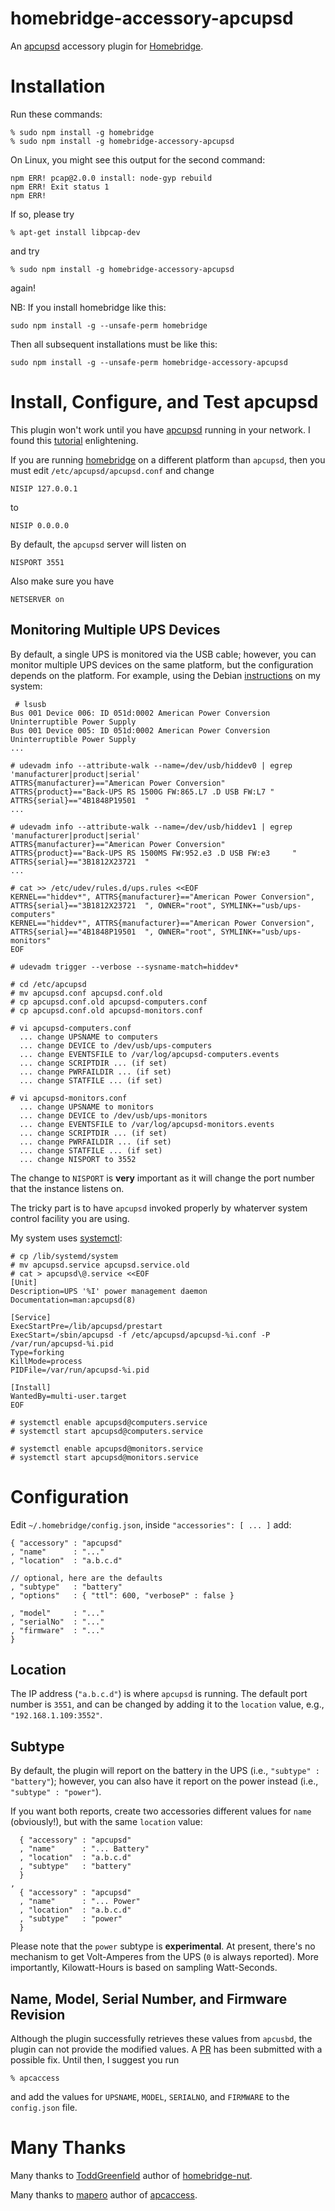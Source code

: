 # homebridge-accessory-apcupsd
An [apcupsd](http://www.apcupsd.org/) accessory plugin for [Homebridge](https://github.com/nfarina/homebridge).

# Installation
Run these commands:

    % sudo npm install -g homebridge
    % sudo npm install -g homebridge-accessory-apcupsd

On Linux, you might see this output for the second command:

    npm ERR! pcap@2.0.0 install: node-gyp rebuild
    npm ERR! Exit status 1
    npm ERR!

If so, please try

    % apt-get install libpcap-dev

and try

    % sudo npm install -g homebridge-accessory-apcupsd

again!

NB: If you install homebridge like this:

    sudo npm install -g --unsafe-perm homebridge

Then all subsequent installations must be like this:

    sudo npm install -g --unsafe-perm homebridge-accessory-apcupsd

# Install, Configure, and Test apcupsd
This plugin won't work until you have [apcupsd](http://www.apcupsd.org/) running in your network.
I found this
[tutorial](http://www.anites.com/2013/09/monitoring-ups.html#How%20to%20monitor%20a%20UPS%20with%20a%20Raspberry%20Pi)
enlightening.

If you are running [homebridge](https://github.com/nfarina/homebridge) on a different platform than `apcupsd`,
then you must edit `/etc/apcupsd/apcupsd.conf` and change

    NISIP 127.0.0.1
    
to 

    NISIP 0.0.0.0

By default, the `apcupsd` server will listen on

    NISPORT 3551

Also make sure you have

    NETSERVER on

## Monitoring Multiple UPS Devices
By default,
a single UPS is monitored via the USB cable;
however,
you can monitor multiple UPS devices on the same platform,
but the configuration depends on the platform.
For example,
using the Debian [instructions](https://wiki.debian.org/apcupsd#Configuring_.28Multiple_UPS_Devices.29) on my system:

     # lsusb
    Bus 001 Device 006: ID 051d:0002 American Power Conversion Uninterruptible Power Supply
    Bus 001 Device 005: ID 051d:0002 American Power Conversion Uninterruptible Power Supply
    ...
     
    # udevadm info --attribute-walk --name=/dev/usb/hiddev0 | egrep 'manufacturer|product|serial'
    ATTRS{manufacturer}=="American Power Conversion"
    ATTRS{product}=="Back-UPS RS 1500G FW:865.L7 .D USB FW:L7 "
    ATTRS{serial}=="4B1848P19501  "
    ...

    # udevadm info --attribute-walk --name=/dev/usb/hiddev1 | egrep 'manufacturer|product|serial'
    ATTRS{manufacturer}=="American Power Conversion"
    ATTRS{product}=="Back-UPS RS 1500MS FW:952.e3 .D USB FW:e3     "
    ATTRS{serial}=="3B1812X23721  "
    ...

    # cat >> /etc/udev/rules.d/ups.rules <<EOF
    KERNEL=="hiddev*", ATTRS{manufacturer}=="American Power Conversion", ATTRS{serial}=="3B1812X23721  ", OWNER="root", SYMLINK+="usb/ups-computers"
    KERNEL=="hiddev*", ATTRS{manufacturer}=="American Power Conversion", ATTRS{serial}=="4B1848P19501  ", OWNER="root", SYMLINK+="usb/ups-monitors"
    EOF
    
    # udevadm trigger --verbose --sysname-match=hiddev*
    
    # cd /etc/apcupsd
    # mv apcupsd.conf apcupsd.conf.old
    # cp apcupsd.conf.old apcupsd-computers.conf
    # cp apcupsd.conf.old apcupsd-monitors.conf

    # vi apcupsd-computers.conf
      ... change UPSNAME to computers
      ... change DEVICE to /dev/usb/ups-computers
      ... change EVENTSFILE to /var/log/apcupsd-computers.events
      ... change SCRIPTDIR ... (if set)
      ... change PWRFAILDIR ... (if set)
      ... change STATFILE ... (if set)

    # vi apcupsd-monitors.conf
      ... change UPSNAME to monitors
      ... change DEVICE to /dev/usb/ups-monitors
      ... change EVENTSFILE to /var/log/apcupsd-monitors.events
      ... change SCRIPTDIR ... (if set)
      ... change PWRFAILDIR ... (if set)
      ... change STATFILE ... (if set)
      ... change NISPORT to 3552

The change to `NISPORT` is **very** important as it will change the port number that the instance listens on.

The tricky part is to have `apcupsd` invoked properly by whaterver system control facility you are using.

My system uses [systemctl](http://man7.org/linux/man-pages/man1/systemctl.1.html):

    # cp /lib/systemd/system
    # mv apcupsd.service apcupsd.service.old
    # cat > apcupsd\@.service <<EOF
    [Unit]
    Description=UPS '%I' power management daemon
    Documentation=man:apcupsd(8)

    [Service]
    ExecStartPre=/lib/apcupsd/prestart
    ExecStart=/sbin/apcupsd -f /etc/apcupsd/apcupsd-%i.conf -P /var/run/apcupsd-%i.pid
    Type=forking
    KillMode=process
    PIDFile=/var/run/apcupsd-%i.pid

    [Install]
    WantedBy=multi-user.target
    EOF

    # systemctl enable apcupsd@computers.service
    # systemctl start apcupsd@computers.service

    # systemctl enable apcupsd@monitors.service
    # systemctl start apcupsd@monitors.service

# Configuration
Edit `~/.homebridge/config.json`, inside `"accessories": [ ... ]` add:

    { "accessory" : "apcupsd"
    , "name"      : "..."
    , "location"  : "a.b.c.d"

    // optional, here are the defaults
    , "subtype"   : "battery"
    , "options"   : { "ttl": 600, "verboseP" : false }

    , "model"     : "..."
    , "serialNo"  : "..."
    , "firmware"  : "..."
    }

## Location
The IP address (`"a.b.c.d"`) is where `apcupsd` is running.
The default port number is `3551`,
and can be changed by adding it to the `location` value, e.g., `"192.168.1.109:3552"`.

## Subtype
By default,
the plugin will report on the battery in the UPS (i.e., `"subtype" : "battery"`);
however, you can also have it report on the power instead (i.e., `"subtype" : "power"`).

If you want both reports,
create two accessories different values for `name` (obviously!),
but with the same `location` value:

      { "accessory" : "apcupsd"
      , "name"      : "... Battery"
      , "location"  : "a.b.c.d"
      , "subtype"   : "battery"
      }
    ,
      { "accessory" : "apcupsd"
      , "name"      : "... Power"
      , "location"  : "a.b.c.d"
      , "subtype"   : "power"
      }

Please note that the `power` subtype is **experimental**.
At present,
there's no mechanism to get Volt-Amperes from the UPS (`0` is always reported).
More importantly,
Kilowatt-Hours is based on sampling Watt-Seconds.

## Name, Model, Serial Number, and Firmware Revision
Although the plugin successfully retrieves these values from `apcusbd`,
the plugin can not provide the modified values.
A [PR](https://github.com/nfarina/homebridge/pull/2169) has been submitted with a possible fix.
Until then,
I suggest you run

    % apcaccess

and add the values for `UPSNAME`, `MODEL`, `SERIALNO`, and `FIRMWARE` to the `config.json` file.

# Many Thanks
Many thanks to [ToddGreenfield](https://github.com/ToddGreenfield) author of
[homebridge-nut](https://github.com/ToddGreenfield/homebridge-nut).

Many thanks to [mapero](https://github.com/mapero) author of [apcaccess](https://github.com/mapero/apcaccess).

